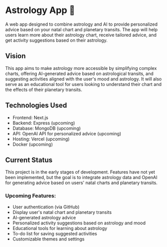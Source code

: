 # Astrology App 💫

A web app designed to combine astrology and AI to provide personalized advice based on your natal chart and planetary transits. The app will help users learn more about their astrology chart, receive tailored advice, and get activity suggestions based on their astrology.

## Vision

This app aims to make astrology more accessible by simplifying complex charts, offering AI-generated advice based on astrological transits, and suggesting activities aligned with the user's mood and astrology. It will also serve as an educational tool for users looking to understand their chart and the effects of their planetary transits.

## Technologies Used

- Frontend: Next.js
- Backend: Express (upcoming)
- Database: MongoDB (upcoming)
- API: OpenAI API for personalized advice (upcoming)
- Hosting: Vercel (upcoming)
- Docker (upcoming)

## Current Status

This project is in the early stages of development. Features have not yet been implemented, but the goal is to integrate astrology data and OpenAI for generating advice based on users' natal charts and planetary transits.

### Upcoming Features:

- User authentication (via GitHub)
- Display user's natal chart and planetary transits
- AI-generated astrology advice
- Personalized activity suggestions based on astrology and mood
- Educational tools for learning about astrology
- To-do list for saving suggested activities
- Customizable themes and settings

